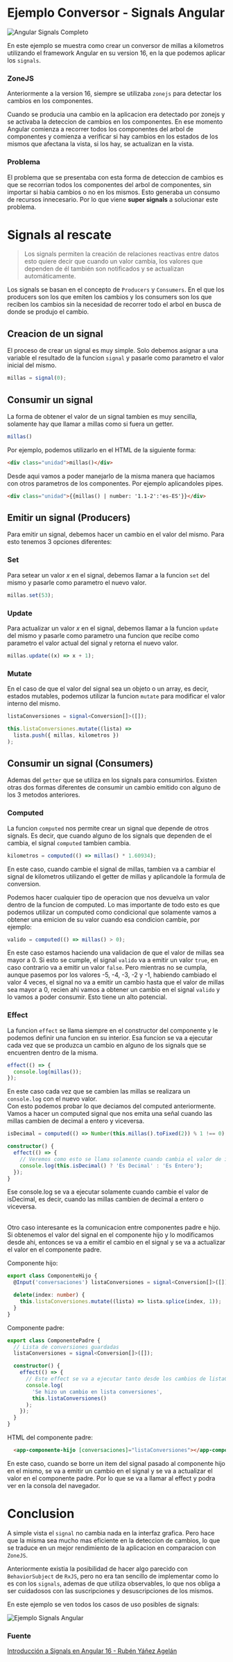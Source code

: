 # Ejemplo Conversor - Signals Angular

![Angular Signals Completo](https://github.com/nicovillamonte/eg-conversor-signals-angular/assets/64659720/5bc83628-8e8d-467a-bde8-c673a7336cd5)

En este ejemplo se muestra como crear un conversor de millas a kilometros utilizando el framework Angular en su version 16, en la que podemos aplicar los `signals`.

### ZoneJS
Anteriormente a la version 16, siempre se utilizaba `zonejs` para detectar los cambios en los componentes.

Cuando se producia una cambio en la aplicacion era detectado por zonejs y se activaba la deteccion de cambios en los componentes. En ese momento Angular comienza a recorrer todos los componentes del arbol de componentes y comienza a verificar si hay cambios en los estados de los mismos que afectana la vista, si los hay, se actualizan en la vista.

### Problema
El problema que se presentaba con esta forma de deteccion de cambios es que se recorrian todos los componentes del arbol de componentes, sin importar si habia cambios o no en los mismos. Esto generaba un consumo de recursos innecesario. Por lo que viene **super signals** a solucionar este problema.


# Signals al rescate

> Los signals permiten la creación de relaciones reactivas entre datos esto quiere decir que cuando un valor cambia, los valores que dependen de él también son notificados y se actualizan automáticamente.

Los signals se basan en el concepto de `Producers` y `Consumers`. En el que los producers son los que emiten los cambios y los consumers son los que reciben los cambios sin la necesidad de recorrer todo el arbol en busca de donde se produjo el cambio.

## Creacion de un signal

El proceso de crear un signal es muy simple. Solo debemos asignar a una variable el resultado de la funcion `signal` y pasarle como parametro el valor inicial del mismo.

``` typescript
millas = signal(0);
```

## Consumir un signal

La forma de obtener el valor de un signal tambien es muy sencilla, solamente hay que llamar a millas como si fuera un getter.

``` typescript
millas()
```

Por ejemplo, podemos utilizarlo en el HTML de la siguiente forma:

``` html
<div class="unidad">millas()</div>
```

Desde aqui vamos a poder manejarlo de la misma manera que haciamos con otros parametros de los componentes. Por ejemplo aplicandoles pipes.

``` html
<div class="unidad">{{millas() | number: '1.1-2':'es-ES'}}</div>
```

## Emitir un signal (Producers)

Para emitir un signal, debemos hacer un cambio en el valor del mismo. Para esto tenemos 3 opciones diferentes:

### Set

Para setear un valor _x_ en el signal, debemos llamar a la funcion `set` del mismo y pasarle como parametro el nuevo valor.

``` typescript
millas.set(53);
```

### Update

Para actualizar un valor _x_ en el signal, debemos llamar a la funcion `update` del mismo y pasarle como parametro una funcion que recibe como parametro el valor actual del signal y retorna el nuevo valor.

``` typescript
millas.update((x) => x + 1);
```

### Mutate

En el caso de que el valor del signal sea un objeto o un array, es decir, estados mutables, podemos utilizar la funcion `mutate` para modificar el valor interno del mismo.

``` typescript
listaConversiones = signal<Conversion[]>([]);

this.listaConversiones.mutate((lista) =>
  lista.push({ millas, kilometros })
);
```

## Consumir un signal (Consumers)

Ademas del `getter` que se utiliza en los signals para consumirlos. Existen otras dos formas diferentes de consumir un cambio emitido con alguno de los 3 metodos anteriores.

### Computed

La funcion `computed` nos permite crear un signal que depende de otros signals. Es decir, que cuando alguno de los signals que dependen de el cambia, el signal `computed` tambien cambia.

``` typescript
kilometros = computed(() => millas() * 1.60934);
``` 
En este caso, cuando cambie el signal de millas, tambien va a cambiar el signal de kilometros utilizando el getter de millas y aplicandole la formula de conversion.

Podemos hacer cualquier tipo de operacion que nos devuelva un valor dentro de la funcion de computed. Lo mas importante de todo esto es que podemos utilizar un computed como condicional que solamente vamos a obtener una emicion de su valor cuando esa condicion cambie, por ejemplo:

``` typescript
valido = computed(() => millas() > 0);
```

En este caso estamos haciendo una validacion de que el valor de millas sea mayor a 0. Si esto se cumple, el signal `valido` va a emitir un valor `true`, en caso contrario va a emitir un valor `false`. Pero mientras no se cumpla, aunque pasemos por los valores -5, -4, -3, -2 y -1, habiendo cambiado el valor 4 veces, el signal no va a emitir un cambio hasta que el valor de millas sea mayor a 0, recien ahi vamos a obtener un cambio en el signal `valido` y lo vamos a poder consumir. Esto tiene un alto potencial.

### Effect

La funcion `effect` se llama siempre en el constructor del componente y le podemos definir una funcion en su interior. Esa funcion se va a ejecutar cada vez que se produzca un cambio en alguno de los signals que se encuentren dentro de la misma.

``` typescript
effect(() => {
  console.log(millas());
});
```

En este caso cada vez que se cambien las millas se realizara un `console.log` con el nuevo valor.
<br>
Con esto podemos probar lo que deciamos del computed anteriormente. Vamos a hacer un computed signal que nos emita una señal cuando las millas cambien de decimal a entero y viceversa.

``` typescript
isDecimal = computed(() => Number(this.millas().toFixed(2)) % 1 !== 0);

constructor() {
  effect(() => {
    // Veremos como esto se llama solamente cuando cambia el valor de isDecimal
    console.log(this.isDecimal() ? 'Es Decimal' : 'Es Entero');
  });
}
```

Ese console.log se va a ejecutar solamente cuando cambie el valor de isDecimal, es decir, cuando las millas cambien de decimal a entero o viceversa.

<br>
Otro caso interesante es la comunicacion entre componentes padre e hijo. Si obtenemos el valor del signal en el componente hijo y lo modificamos desde ahi, entonces se va a emitir el cambio en el signal y se va a actualizar el valor en el componente padre.

Componente hijo:
``` typescript
export class ComponenteHijo {
  @Input('conversaciones') listaConversiones = signal<Conversion[]>([]);

  delete(index: number) {
    this.listaConversiones.mutate((lista) => lista.splice(index, 1));
  }
}
```

Componente padre:
``` typescript
export class ComponentePadre {
  // Lista de conversiones guardadas
  listaConversiones = signal<Conversion[]>([]);

  constructor() {
    effect(() => {
      // Este effect se va a ejecutar tanto desde los cambios de listaConversiones en este componente como en el componente hijo
      console.log(
        'Se hizo un cambio en lista conversiones',
        this.listaConversiones()
      );
    });
  }
}
```

HTML del componente padre:
``` html
  <app-componente-hijo [conversaciones]="listaConversiones"></app-componente-hijo>
```

En este caso, cuando se borre un item del signal pasado al componente hijo en el mismo, se va a emitir un cambio en el signal y se va a actualizar el valor en el componente padre. Por lo que se va a llamar al effect y podra ver en la consola del navegador. 


# Conclusion

A simple vista el `signal` no cambia nada en la interfaz grafica. Pero hace que la misma sea mucho mas eficiente en la deteccion de cambios, lo que se traduce en un mejor rendimiento de la aplicacion en comparacion con `ZoneJS`.

Anteriormente existia la posibilidad de hacer algo parecido con `BehaviorSubject` de `RxJS`, pero no era tan sencillo de implementar como lo es con los `signals`, ademas de que utiliza observables, lo que nos obliga a ser cuidadosos con las suscripciones y desuscripciones de los mismos.

En este ejemplo se ven todos los casos de uso posibles de signals:

![Ejemplo Signals Angular](https://github.com/nicovillamonte/eg-conversor-signals-angular/assets/64659720/3ec59773-db17-44d6-a4ac-82fdc98b77bf)


### Fuente
[Introducción a Signals en Angular 16 - Rubén Yáñez Agelán](https://www.adictosaltrabajo.com/2023/06/23/introduccion-a-signals-en-angular-16/)
